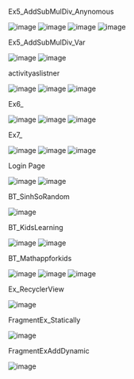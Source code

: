 Ex5_AddSubMulDiv_Anynomous

![image](https://github.com/user-attachments/assets/5225b5b6-2fbb-48db-b037-a9ef1d803db3)
![image](https://github.com/user-attachments/assets/384c4f42-2bf0-4106-a82b-90f2e1e44768)
![image](https://github.com/user-attachments/assets/4bb58f0c-b200-46e3-91c8-1e75429a89f1)
![image](https://github.com/user-attachments/assets/865dacfd-06a7-4d2b-bbbc-30f658b0810b)

Ex5_AddSubMulDiv_Var

![image](https://github.com/user-attachments/assets/7f42620c-3a8e-4bf9-9c8e-565735485789)
![image](https://github.com/user-attachments/assets/64dc0670-0cee-4db8-834e-a5b5c3f4972a)

activityaslistner

![image](https://github.com/user-attachments/assets/cf268087-bfee-4bab-be4a-9d8988d29c34)
![image](https://github.com/user-attachments/assets/0c540ea5-8d4f-421a-9f7f-16b21850b753)
![image](https://github.com/user-attachments/assets/bfc179c8-c15b-4074-8bf0-2507f933c9af)

Ex6_

![image](https://github.com/user-attachments/assets/45a5b6c3-0ef5-4673-bc17-c285492781bb) 
![image](https://github.com/user-attachments/assets/12cc314a-a713-4de4-9018-dfa1485b2788) 
![image](https://github.com/user-attachments/assets/67d7a1a9-46f3-41b4-9660-6c9347baf93d)

Ex7_

![image](https://github.com/user-attachments/assets/ae7b0491-3ec7-4db2-85b5-915ce271b979)
![image](https://github.com/user-attachments/assets/50a0d201-1017-461f-8cea-961ce16fc0b4)
![image](https://github.com/user-attachments/assets/ca577c69-d233-4442-93d2-3afecc13e0b9)

Login Page

![image](https://github.com/user-attachments/assets/dab72725-9dfb-41df-966c-2011e97bc5d0)
![image](https://github.com/user-attachments/assets/14f2a1ee-6cf1-415a-9121-ef2cca15925e)

BT_SinhSoRandom

![image](https://github.com/user-attachments/assets/27628588-2796-4712-ab86-eb02d6138313)

BT_KidsLearning

![image](https://github.com/user-attachments/assets/8a864042-8ca0-44a9-97d6-efcd1d435f96)
![image](https://github.com/user-attachments/assets/49af9a28-2f4a-4abb-a3bb-7798e917ca92)

BT_Mathappforkids

![image](https://github.com/user-attachments/assets/3a041d3b-e86c-4491-bf55-b6a709f2ced6)
![image](https://github.com/user-attachments/assets/ebb8b760-157f-4481-8020-acd221f03bdf)
![image](https://github.com/user-attachments/assets/99023ada-afe0-4542-bb81-acb47bcbe454)

Ex_RecyclerView

![image](https://github.com/user-attachments/assets/d2c4f0b7-4b35-46f9-8f4c-9e99ea9d96dc)

FragmentEx_Statically

![image](https://github.com/user-attachments/assets/ca992c7a-d659-4c5a-83f9-fbb5bf814e66)

FragmentExAddDynamic

![image](https://github.com/user-attachments/assets/c7e1c310-8785-40ab-8dfb-79db27b6e786)
